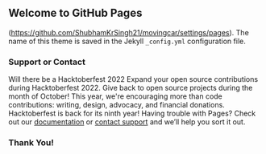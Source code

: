 ## Welcome to GitHub Pages
(https://github.com/ShubhamKrSingh21/movingcar/settings/pages). The name of this theme is saved in the Jekyll `_config.yml` configuration file.

### Support or Contact
Will there be a Hacktoberfest 2022
Expand your open source contributions during Hacktoberfest 2022. Give back to open source projects during the month of October! This year, we're encouraging more than code contributions: writing, design, advocacy, and financial donations. Hacktoberfest is back for its ninth year!
Having trouble with Pages? Check out our [documentation](https://docs.github.com/categories/github-pages-basics/) or [contact support](https://support.github.com/contact) and we’ll help you sort it out.

### Thank You!
